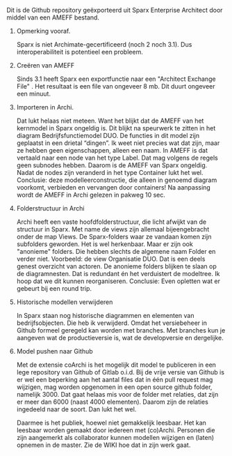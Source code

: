 Dit is de Github repository geëxporteerd uit Sparx Enterprise Architect door middel van een AMEFF bestand. 

1.	Opmerking vooraf.

    Sparx is niet Archimate-gecertificeerd (noch 2 noch 3.1). Dus interoperabiliteit is potentieel een probleem. 

2.	Creëren van AMEFF

    Sinds 3.1 heeft Sparx een exportfunctie naar een "Architect Exchange File" . Het resultaat is een file van ongeveer 8 mb. Dit duurt ongeveer een minuut.

3.	Importeren in Archi.

    Dat lukt helaas niet meteen.  Want het blijkt dat de AMEFF van het kernmodel in Sparx ongeldig is. Dit blijkt na speurwerk te zitten in het diagram Bedrijfsfunctiemodel DUO.  De functies in dit model zijn geplaatst in een drietal “dingen”. Ik weet niet precies wat dat zijn, maar ze hebben geen eigenschappen, alleen een naam. In AMEFF is dat vertaald naar een node van het type Label. Dat mag volgens de regels geen  subnodes hebben.  Daarom is de AMEFF van Sparx ongeldig.  Nadat de nodes zijn veranderd in het type Container lukt het wel. Conclusie: deze modelleerconstructie, die alleen in genoemd diagram voorkomt,  verbieden en vervangen door containers! Na aanpassing wordt de AMEFF in Archi gelezen in pakweg 10 sec.


4.	Folderstructuur in Archi

    Archi heeft een vaste hoofdfolderstructuur, die licht afwijkt van de structuur in Sparx. Met name de views zijn allemaal bijeengebracht onder de map Views. De Sparx-folders waar ze vandaan komen zijn subfolders geworden. Het is wel herkenbaar. Maar er zijn ook "anonieme" folders. Die hebben slechts de algemene naam Folder en verder niet. Voorbeeld: de view Organisatie DUO.  Dat is een deels genest overzicht van actoren.  De anonieme folders  blijken te slaan op de diagramnesten. Dat is redundant én het verduistert de modeltree. Ik hoop dat we dit kunnen reorganiseren. Conclusie:  Even opletten wat er gebeurt bij een round trip.

5.	Historische modellen verwijderen

    In Sparx staan nog historische diagrammen en elementen van bedrijfsobjecten. Die heb ik verwijderd. Omdat het versiebeheer in Github formeel geregeld kan worden met branches. Met branches kun je aangeven wat de productieversie is, wat de developversie en dergelijke.
 
6.   Model pushen naar Github

     Met de extensie coArchi is het mogelijk dit model te publiceren in een lege repository van Github of Gitlab o.i.d.  Bij de vrije versie van Github is er wel een beperking aan het aantal files dat in één pull request mag wijzigen,  mag worden opgenomen in een open source github folder, namelijk 3000. Dat gaat helaas mis voor de folder met relaties, dat zijn er meer dan 6000 (naast 4000 elementen). Daarom zijn de relaties ingedeeld naar de soort.  Dan lukt het wel.  
      
     Daarmee is het publiek, hoewel niet gemakkelijk leesbaar. Het  kan leesbaar worden gemaakt door iedereen met (co)Archi. Personen die  zijn aangemerkt als collaborator kunnen modellen wijzigen en (laten) opnemen in de master. Zie de WIKI hoe dat in zijn werk gaat.

